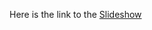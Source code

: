 Here is the link to the [Slideshow](https://docs.google.com/presentation/d/1I_-Lh_K_QE02SRpa6b8LTQiiJ9clw1pYf0CuQsqEmMA/edit?usp=sharing)